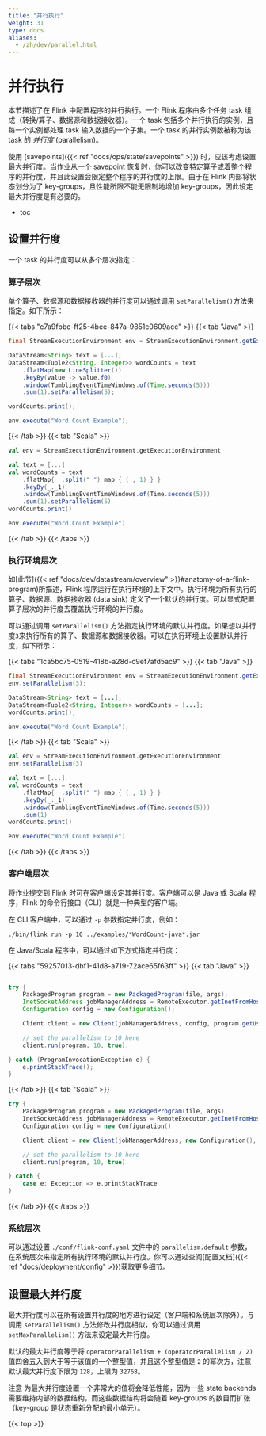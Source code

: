 ```yaml
---
title: "并行执行"
weight: 31
type: docs
aliases:
  - /zh/dev/parallel.html
---
```

<!--
Licensed to the Apache Software Foundation (ASF) under one
or more contributor license agreements.  See the NOTICE file
distributed with this work for additional information
regarding copyright ownership.  The ASF licenses this file
to you under the Apache License, Version 2.0 (the
"License"); you may not use this file except in compliance
with the License.  You may obtain a copy of the License at

  http://www.apache.org/licenses/LICENSE-2.0

Unless required by applicable law or agreed to in writing,
software distributed under the License is distributed on an
"AS IS" BASIS, WITHOUT WARRANTIES OR CONDITIONS OF ANY
KIND, either express or implied.  See the License for the
specific language governing permissions and limitations
under the License.
-->

# 并行执行

本节描述了在 Flink 中配置程序的并行执行。一个 Flink 程序由多个任务 task 组成（转换/算子、数据源和数据接收器）。一个 task 包括多个并行执行的实例，且每一个实例都处理 task 输入数据的一个子集。一个 task 的并行实例数被称为该 task 的 *并行度* (parallelism)。

使用 [savepoints]({{< ref "docs/ops/state/savepoints" >}}) 时，应该考虑设置最大并行度。当作业从一个 savepoint 恢复时，你可以改变特定算子或着整个程序的并行度，并且此设置会限定整个程序的并行度的上限。由于在 Flink 内部将状态划分为了 key-groups，且性能所限不能无限制地增加 key-groups，因此设定最大并行度是有必要的。

* toc


## 设置并行度

一个 task 的并行度可以从多个层次指定：

### 算子层次

单个算子、数据源和数据接收器的并行度可以通过调用 `setParallelism()`方法来指定。如下所示：

{{< tabs "c7a9fbbc-ff25-4bee-847a-9851c0609acc" >}}
{{< tab "Java" >}}
```java
final StreamExecutionEnvironment env = StreamExecutionEnvironment.getExecutionEnvironment();

DataStream<String> text = [...];
DataStream<Tuple2<String, Integer>> wordCounts = text
    .flatMap(new LineSplitter())
    .keyBy(value -> value.f0)
    .window(TumblingEventTimeWindows.of(Time.seconds(5)))
    .sum(1).setParallelism(5);

wordCounts.print();

env.execute("Word Count Example");
```
{{< /tab >}}
{{< tab "Scala" >}}
```scala
val env = StreamExecutionEnvironment.getExecutionEnvironment

val text = [...]
val wordCounts = text
    .flatMap{ _.split(" ") map { (_, 1) } }
    .keyBy(_._1)
    .window(TumblingEventTimeWindows.of(Time.seconds(5)))
    .sum(1).setParallelism(5)
wordCounts.print()

env.execute("Word Count Example")
```
{{< /tab >}}
{{< /tabs >}}

### 执行环境层次

如[此节]({{< ref "docs/dev/datastream/overview" >}}#anatomy-of-a-flink-program)所描述，Flink 程序运行在执行环境的上下文中。执行环境为所有执行的算子、数据源、数据接收器 (data sink) 定义了一个默认的并行度。可以显式配置算子层次的并行度去覆盖执行环境的并行度。

可以通过调用 `setParallelism()` 方法指定执行环境的默认并行度。如果想以并行度`3`来执行所有的算子、数据源和数据接收器。可以在执行环境上设置默认并行度，如下所示：

{{< tabs "1ca5bc75-0519-418b-a28d-c9ef7afd5ac9" >}}
{{< tab "Java" >}}
```java
final StreamExecutionEnvironment env = StreamExecutionEnvironment.getExecutionEnvironment();
env.setParallelism(3);

DataStream<String> text = [...];
DataStream<Tuple2<String, Integer>> wordCounts = [...];
wordCounts.print();

env.execute("Word Count Example");
```
{{< /tab >}}
{{< tab "Scala" >}}
```scala
val env = StreamExecutionEnvironment.getExecutionEnvironment
env.setParallelism(3)

val text = [...]
val wordCounts = text
    .flatMap{ _.split(" ") map { (_, 1) } }
    .keyBy(_._1)
    .window(TumblingEventTimeWindows.of(Time.seconds(5)))
    .sum(1)
wordCounts.print()

env.execute("Word Count Example")
```
{{< /tab >}}
{{< /tabs >}}

### 客户端层次

将作业提交到 Flink 时可在客户端设定其并行度。客户端可以是 Java 或 Scala 程序，Flink 的命令行接口（CLI）就是一种典型的客户端。

在 CLI 客户端中，可以通过 `-p` 参数指定并行度，例如：

    ./bin/flink run -p 10 ../examples/*WordCount-java*.jar


在 Java/Scala 程序中，可以通过如下方式指定并行度：

{{< tabs "59257013-dbf1-41d8-a719-72ace65f63ff" >}}
{{< tab "Java" >}}
```java

try {
    PackagedProgram program = new PackagedProgram(file, args);
    InetSocketAddress jobManagerAddress = RemoteExecutor.getInetFromHostport("localhost:6123");
    Configuration config = new Configuration();

    Client client = new Client(jobManagerAddress, config, program.getUserCodeClassLoader());

    // set the parallelism to 10 here
    client.run(program, 10, true);

} catch (ProgramInvocationException e) {
    e.printStackTrace();
}

```
{{< /tab >}}
{{< tab "Scala" >}}
```scala
try {
    PackagedProgram program = new PackagedProgram(file, args)
    InetSocketAddress jobManagerAddress = RemoteExecutor.getInetFromHostport("localhost:6123")
    Configuration config = new Configuration()

    Client client = new Client(jobManagerAddress, new Configuration(), program.getUserCodeClassLoader())

    // set the parallelism to 10 here
    client.run(program, 10, true)

} catch {
    case e: Exception => e.printStackTrace
}
```
{{< /tab >}}
{{< /tabs >}}


### 系统层次

可以通过设置 `./conf/flink-conf.yaml` 文件中的 `parallelism.default` 参数，在系统层次来指定所有执行环境的默认并行度。你可以通过查阅[配置文档]({{< ref "docs/deployment/config" >}})获取更多细节。


## 设置最大并行度

最大并行度可以在所有设置并行度的地方进行设定（客户端和系统层次除外）。与调用 `setParallelism()` 方法修改并行度相似，你可以通过调用 `setMaxParallelism()` 方法来设定最大并行度。

默认的最大并行度等于将 `operatorParallelism + (operatorParallelism / 2)` 值四舍五入到大于等于该值的一个整型值，并且这个整型值是 `2` 的幂次方，注意默认最大并行度下限为 `128`，上限为 `32768`。

<span class="label label-danger">注意</span> 为最大并行度设置一个非常大的值将会降低性能，因为一些 state backends 需要维持内部的数据结构，而这些数据结构将会随着 key-groups 的数目而扩张（key-group 是状态重新分配的最小单元）。


{{< top >}}
